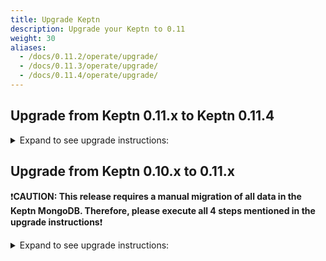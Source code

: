 ```yaml
---
title: Upgrade Keptn
description: Upgrade your Keptn to 0.11
weight: 30
aliases:
  - /docs/0.11.2/operate/upgrade/
  - /docs/0.11.3/operate/upgrade/
  - /docs/0.11.4/operate/upgrade/
---
```


## Upgrade from Keptn 0.11.x to Keptn 0.11.4

<details><summary>Expand to see upgrade instructions:</summary>
<p>

* **Step 1.** To download and install the Keptn CLI for version 0.11.4, you can choose between:
   * *Automatic installation of the Keptn CLI (Linux and Mac):*

      * The next command will download the 0.11.4 release from [GitHub](https://github.com/keptn/keptn/releases), unpack it, and move it to `/usr/local/bin/keptn`.
      ```console
      curl -sL https://get.keptn.sh | KEPTN_VERSION=0.11.4 bash
      ```

      * Verify that the installation has worked and that the version is correct by running:
      ```console
      keptn version
      ```

   * *Manual installation of the Keptn CLI:*

      * Download the release for your platform from the [GitHub](https://github.com/keptn/keptn/releases/tag/0.11.4)
      * Unpack the binary and move it to a directory of your choice (e.g., `/usr/local/bin/`)
      * Verify that the installation has worked and that the version is correct by running:
      ```console
      keptn version
      ```

* **Step 2.** To upgrade your Keptn installation from 0.11.x to 0.11.4, the Keptn CLI offers the command:
  
   ```console
   keptn upgrade
   ```

   * Please [verify that you are connected to the correct Kubernetes cluster](../../troubleshooting/#verify-kubernetes-context-with-keptn-installation) before executing this command.
   * If you encounter an issue of the CLI saying: `Error: your current Keptn CLI context 'cluster' does not match current Kubeconfig '` when executing the above command, please set the config *KubeContextCheck* using: 
   
   ```
   keptn set config KubeContextCheck true
   ```
   
   * If the CLI still complains about the context, please use the Helm approach to upgrade your cluster:

   ```console
   helm upgrade keptn keptn --install -n keptn --create-namespace --repo=https://charts.keptn.sh --version=0.11.4 --reuse-values --wait
   ```

* :warning: **Step 3.** If you are using the **jmeter-service** or **helm-service**, upgrade them to 0.11.4 using the following commands: 

   ```console
   helm repo update
   helm upgrade jmeter-service https://github.com/keptn/keptn/releases/download/0.11.4/jmeter-service-0.11.4.tgz -n keptn --create-namespace --wait --reuse-values
   helm upgrade helm-service https://github.com/keptn/keptn/releases/download/0.11.4/helm-service-0.11.4.tgz -n keptn --create-namespace --wait --reuse-values
   ```

</p>
</details>

## Upgrade from Keptn 0.10.x to 0.11.x

❗️**CAUTION: This release requires a manual migration of all data in the Keptn MongoDB. Therefore, please execute all 4 steps mentioned in the upgrade instructions**❗️

<details><summary>Expand to see upgrade instructions:</summary>
<p>

* **Step 1.** Before starting the update, it is mandatory to create a backup of your Keptn projects. To do so, please follow the instructions in the [0.10.x backup guide](../../../0.10.x/operate/backup_and_restore).

* **Step 2.** To download and install the Keptn CLI for version 0.11.x, you can choose between:
   * *Automatic installation of the Keptn CLI (Linux and Mac):*

      * The next command will download the 0.11.4 release from [GitHub](https://github.com/keptn/keptn/releases), unpack it, and move it to `/usr/local/bin/keptn`.
      ```console
      curl -sL https://get.keptn.sh | KEPTN_VERSION=0.11.4 bash
      ```

      * Verify that the installation has worked and that the version is correct by running:
      ```console
      keptn version
      ```

   * *Manual installation of the Keptn CLI:*

      * Download the release for your platform from the [GitHub](https://github.com/keptn/keptn/releases/tag/0.11.4)
      * Unpack the binary and move it to a directory of your choice (e.g., `/usr/local/bin/`)
      * Verify that the installation has worked and that the version is correct by running:
      ```console
      keptn version
      ```

* **Step 3.** To upgrade your Keptn installation from 0.10.x to 0.11.x, the Keptn CLI offers the command:
   ```console
   keptn upgrade
   ```

      * Please [verify that you are connected to the correct Kubernetes cluster](../../troubleshooting/#verify-kubernetes-context-with-keptn-installation) before executing this command.
      * This CLI command executes a Helm upgrade using the Helm chart from: [keptn-installer/keptn-0.11.4.tgz](https://charts.keptn.sh/packages/keptn-0.11.4.tgz)


* **Step 4.** Restore your Mongo DB and configuration service data according to the steps in the [restore guide](../../operate/backup_and_restore/).

* :warning: **Step 5.** If you are using the **jmeter-service** or **helm-service**, upgrade them to 0.11.4 using the following commands: 
   ```console
   helm repo update
   helm upgrade jmeter-service https://github.com/keptn/keptn/releases/download/0.11.4/jmeter-service-0.11.4.tgz -n keptn --create-namespace --wait --reuse-values
   helm upgrade helm-service https://github.com/keptn/keptn/releases/download/0.11.4/helm-service-0.11.4.tgz -n keptn --create-namespace --wait --reuse-values
   ```

**Note:** If you have manually modified your Keptn deployment, e.g., you deleted the Kubernetes Secret `bridge-credentials` for disabling basic auth, the `keptn upgrade` command will not detect the modification. Please re-apply your modification after performing the upgrade.

</p>
</details>
